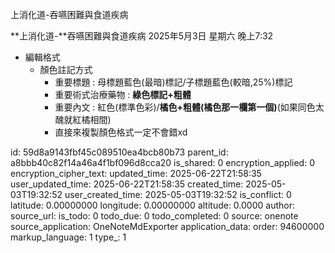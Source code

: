 上消化道-吞嚥困難與食道疾病

**上消化道-**吞嚥困難與食道疾病
2025年5月3日 星期六
晚上7:32

- 編輯格式
  - 顏色註記方式
    - 重要標題 : 母標題藍色(最暗)標記/子標題藍色(較暗,25%)標記
    - 重要術式治療藥物 : **綠色標記+粗體**
    - 重要內文 : 紅色(標準色彩)/**橘色+粗體(橘色那一欄第一個)**(如果同色太醜就紅橘相間)
    - 直接來複製顏色格式一定不會錯xd



id: 59d8a9143fbf45c089510ea4bcb80b73
parent_id: a8bbb40c82f14a46a4f1bf096d8cca20
is_shared: 0
encryption_applied: 0
encryption_cipher_text: 
updated_time: 2025-06-22T21:58:35
user_updated_time: 2025-06-22T21:58:35
created_time: 2025-05-03T19:32:52
user_created_time: 2025-05-03T19:32:52
is_conflict: 0
latitude: 0.00000000
longitude: 0.00000000
altitude: 0.0000
author: 
source_url: 
is_todo: 0
todo_due: 0
todo_completed: 0
source: onenote
source_application: OneNoteMdExporter
application_data: 
order: 94600000
markup_language: 1
type_: 1
